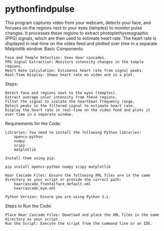 # pythonfindpulse
This program captures video from your webcam, detects your face, and focuses on the regions next to your eyes (temples) to monitor pulse changes. It processes these regions to extract photoplethysmographic (PPG) signals, which are then used to estimate heart rate.
The heart rate is displayed in real-time on the video feed and plotted over time in a separate Matplotlib window.
Basic Components:

    Face and Temple Detection: Uses Haar cascades.
    PPG Signal Extraction: Monitors intensity changes in the temple regions.
    Heart Rate Calculation: Estimates heart rate from signal peaks.
    Real-Time Display: Shows heart rate on video and in a plot.
Steps:

    Detect face and regions next to the eyes (temples).
    Extract average color intensity from these regions.
    Filter the signal to isolate the heartbeat frequency range.
    Detect peaks in the filtered signal to estimate heart rate.
    Display the heart rate in real-time on the video feed and plots it over time in a separate window.

Requirements for the Code:

    Libraries: You need to install the following Python libraries:
        opencv-python
        numpy
        scipy
        matplotlib

    Install them using pip:

    pip install opencv-python numpy scipy matplotlib

    Haar Cascade Files: Ensure the following XML files are in the same directory as your script or provide the correct path:
        haarcascade_frontalface_default.xml
        haarcascade_eye.xml

    Python Version: Ensure you are using Python 3.x.

Steps to Run the Code:

    Place Haar Cascade Files: Download and place the XML files in the same directory as your script.
    Run the Script: Execute the script from the command line or an IDE.
